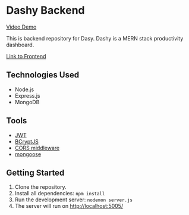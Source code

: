 # Dashy Backend

[Video Demo](https://www.youtube.com/watch?v=mEq93ptUbgI)

This is backend repository for Dasy. Dashy is a MERN stack productivity dashboard.

[Link to Frontend](https://github.com/ssafali/dashboard-frontend)

## Technologies Used
- Node.js
- Express.js
- MongoDB

## Tools
* [JWT](https://jwt.io/)
* [BCryptJS](https://github.com/kelektiv/node.bcrypt.js/wiki/Installation-Instructions)
* [CORS middleware](https://github.com/expressjs/cors)
* [mongoose](https://mongoosejs.com/)

## Getting Started
1. Clone the repository.
2. Install all dependencies: `npm install`
3. Run the development server: `nodemon server.js`
4. The server will run on [http://localhost:5005/](http://localhost:5005/)
